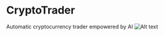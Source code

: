 # CryptoTrader
Automatic cryptocurrency trader empowered by AI
![Alt text](img/uml.jpg?raw=true "UML DIAGRAM")